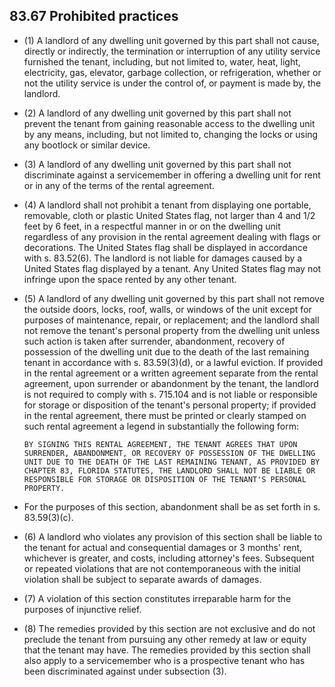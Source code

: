 ## 83.67 Prohibited practices
- (1) A landlord of any dwelling unit governed by this part shall not cause, directly or indirectly, the termination or interruption of any utility service furnished the tenant, including, but not limited to, water, heat, light, electricity, gas, elevator, garbage collection, or refrigeration, whether or not the utility service is under the control of, or payment is made by, the landlord.
- (2) A landlord of any dwelling unit governed by this part shall not prevent the tenant from gaining reasonable access to the dwelling unit by any means, including, but not limited to, changing the locks or using any bootlock or similar device.
- (3) A landlord of any dwelling unit governed by this part shall not discriminate against a servicemember in offering a dwelling unit for rent or in any of the terms of the rental agreement.
- (4) A landlord shall not prohibit a tenant from displaying one portable, removable, cloth or plastic United States flag, not larger than 4 and 1/2 feet by 6 feet, in a respectful manner in or on the dwelling unit regardless of any provision in the rental agreement dealing with flags or decorations. The United States flag shall be displayed in accordance with s. 83.52(6). The landlord is not liable for damages caused by a United States flag displayed by a tenant. Any United States flag may not infringe upon the space rented by any other tenant.
- (5) A landlord of any dwelling unit governed by this part shall not remove the outside doors, locks, roof, walls, or windows of the unit except for purposes of maintenance, repair, or replacement; and the landlord shall not remove the tenant's personal property from the dwelling unit unless such action is taken after surrender, abandonment, recovery of possession of the dwelling unit due to the death of the last remaining tenant in accordance with s. 83.59(3)(d), or a lawful eviction. If provided in the rental agreement or a written agreement separate from the rental agreement, upon surrender or abandonment by the tenant, the landlord is not required to comply with s. 715.104 and is not liable or responsible for storage or disposition of the tenant's personal property; if provided in the rental agreement, there must be printed or clearly stamped on such rental agreement a legend in substantially the following form:

    ```
    BY SIGNING THIS RENTAL AGREEMENT, THE TENANT AGREES THAT UPON SURRENDER, ABANDONMENT, OR RECOVERY OF POSSESSION OF THE DWELLING UNIT DUE TO THE DEATH OF THE LAST REMAINING TENANT, AS PROVIDED BY CHAPTER 83, FLORIDA STATUTES, THE LANDLORD SHALL NOT BE LIABLE OR RESPONSIBLE FOR STORAGE OR DISPOSITION OF THE TENANT'S PERSONAL PROPERTY.
    ```
- For the purposes of this section, abandonment shall be as set forth in s. 83.59(3)(c).
- (6) A landlord who violates any provision of this section shall be liable to the tenant for actual and consequential damages or 3 months' rent, whichever is greater, and costs, including attorney's fees. Subsequent or repeated violations that are not contemporaneous with the initial violation shall be subject to separate awards of damages.
- (7) A violation of this section constitutes irreparable harm for the purposes of injunctive relief.
- (8) The remedies provided by this section are not exclusive and do not preclude the tenant from pursuing any other remedy at law or equity that the tenant may have. The remedies provided by this section shall also apply to a servicemember who is a prospective tenant who has been discriminated against under subsection (3). 
